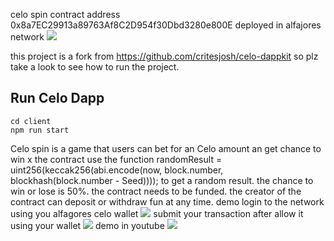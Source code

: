 celo spin contract address 0x8a7EC29913a89763Af8C2D954f30Dbd3280e800E deployed in alfajores network 
![](https://github.com/azizyano/celo-spin/blob/main/client/assets/spinlogo.png)

this project is a fork from https://github.com/critesjosh/celo-dappkit so plz take a look to see how to run the project.
## Run Celo Dapp 

```
cd client 
npm run start
```
Celo spin is a game that users can bet for an Celo amount an get  chance to win x
 the contract use the function randomResult = uint256(keccak256(abi.encode(now, block.number, blockhash(block.number - Seed)))); 
 to get a random result. the chance to win or lose is 50%. the contract needs to be funded. the creator of the contract can deposit or withdraw fun at any time.
demo 
login to the network using you alfagores celo wallet
![](https://github.com/azizyano/celo-spin/blob/main/demo_for_a_celo_dapp%20(1).gif)
submit your transaction after allow it using your wallet
![](https://github.com/azizyano/celo-spin/blob/main/demo_for_a_celo_dapp%20(2).gif)
demo in youtube
![](https://www.youtube.com/watch?v=V2O95ZXmNx8)



